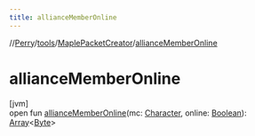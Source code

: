 ```yaml
---
title: allianceMemberOnline
---
```

//[Perry](../../../index.html)/[tools](../index.html)/[MaplePacketCreator](index.html)/[allianceMemberOnline](alliance-member-online.html)



# allianceMemberOnline



[jvm]\
open fun [allianceMemberOnline](alliance-member-online.html)(mc: [Character](../../client/-character/index.html), online: [Boolean](https://kotlinlang.org/api/latest/jvm/stdlib/kotlin/-boolean/index.html)): [Array](https://kotlinlang.org/api/latest/jvm/stdlib/kotlin/-array/index.html)<[Byte](https://kotlinlang.org/api/latest/jvm/stdlib/kotlin/-byte/index.html)>




